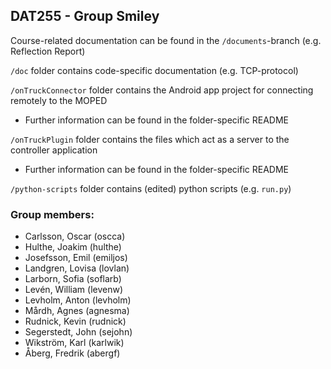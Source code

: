 ## DAT255 - Group Smiley

Course-related documentation can be found in the `/documents`-branch (e.g. Reflection Report)

`/doc` folder contains code-specific documentation (e.g. TCP-protocol)

`/onTruckConnector` folder contains the Android app project for connecting remotely to the MOPED
- Further information can be found in the folder-specific README

`/onTruckPlugin` folder contains the files which act as a server to the controller application
- Further information can be found in the folder-specific README

`/python-scripts` folder contains (edited) python scripts (e.g. `run.py`)


### Group members:

- Carlsson, Oscar (oscca)
- Hulthe, Joakim (hulthe)
- Josefsson, Emil (emiljos)
- Landgren, Lovisa (lovlan)
- Larborn, Sofia (soflarb)
- Levén, William (levenw)
- Levholm, Anton (levholm)
- Mårdh, Agnes (agnesma)
- Rudnick, Kevin (rudnick)
- Segerstedt, John (sejohn)
- Wikström, Karl (karlwik)
- Åberg, Fredrik (abergf)
